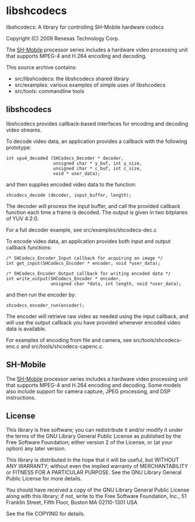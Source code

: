 libshcodecs
===========

libshcodecs: A library for controlling SH-Mobile hardware codecs

Copyright (C) 2009 Renesas Technology Corp.

The [SH-Mobile][0] processor series includes a hardware video processing
unit that supports MPEG-4 and H.264 encoding and decoding.

This source archive contains:

 * src/libshcodecs: the libshcodecs shared library
 * src/examples: various examples of simple uses of libshcodecs
 * src/tools: commandline tools

libshcodecs
-----------

libshcodecs provides callback-based interfaces for encoding and decoding
video streams.

To decode video data, an application provides a callback with the following
prototype:

    int vpu4_decoded (SHCodecs_Decoder * decoder,
                      unsigned char * y_buf, int y_size,
                      unsigned char * c_buf, int c_size,
                      void * user_data);

and then supplies encoded video data to the function:

    shcodecs_decode (decoder, input_buffer, length);

The decoder will process the input buffer, and call the provided callback
function each time a frame is decoded. The output is given in two bitplanes
of YUV 4:2:0.

For a full decoder example, see src/examples/shcodecs-dec.c

To encode video data, an application provides both input and output callback
functions:

    /* SHCodecs_Encoder_Input callback for acquiring an image */
    int get_input(SHCodecs_Encoder * encoder, void *user_data);
    
    /* SHCodecs_Encoder_Output callback for writing encoded data */
    int write_output(SHCodecs_Encoder * encoder,
                     unsigned char *data, int length, void *user_data);

and then run the encoder by:

    shcodecs_encoder_run(encoder);

The encoder will retrieve raw video as needed using the input callback, and will
use the output callback you have provided whenever encoded video data is
available.

For examples of encoding from file and camera, see src/tools/shcodecs-enc.c
and src/tools/shcodecs-capenc.c.

SH-Mobile
---------

The [SH-Mobile][0] processor series includes a hardware video processing
unit that supports MPEG-4 and H.264 encoding and decoding. Some models
also include support for camera capture, JPEG processing, and DSP
instructions.

[0]: http://www.renesas.com/fmwk.jsp?cnt=sh_mobile_family_landing.jsp&fp=/products/mpumcu/sh_mobile/

License
-------

This library is free software; you can redistribute it and/or
modify it under the terms of the GNU Library General Public
License as published by the Free Software Foundation; either
version 2 of the License, or (at your option) any later version.

This library is distributed in the hope that it will be useful,
but WITHOUT ANY WARRANTY; without even the implied warranty of
MERCHANTABILITY or FITNESS FOR A PARTICULAR PURPOSE.  See the GNU
Library General Public License for more details.

You should have received a copy of the GNU Library General Public
License along with this library; if not, write to the Free Software
Foundation, Inc., 51 Franklin Street, Fifth Floor, Boston MA  02110-1301 USA

See the file COPYING for details.
